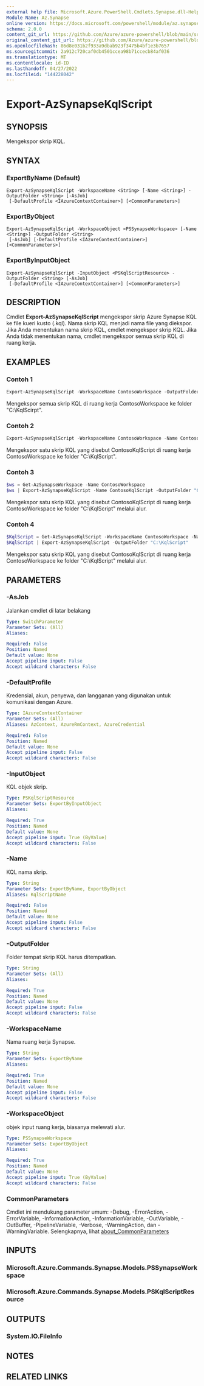 ```yaml
---
external help file: Microsoft.Azure.PowerShell.Cmdlets.Synapse.dll-Help.xml
Module Name: Az.Synapse
online version: https://docs.microsoft.com/powershell/module/az.synapse/export-azsynapsekqlscript
schema: 2.0.0
content_git_url: https://github.com/Azure/azure-powershell/blob/main/src/Synapse/Synapse/help/Export-AzSynapseKqlScript.md
original_content_git_url: https://github.com/Azure/azure-powershell/blob/main/src/Synapse/Synapse/help/Export-AzSynapseKqlScript.md
ms.openlocfilehash: 86d8e031b2f933a9dbab923f3475b4bf1e3b7657
ms.sourcegitcommit: 2a912c720caf0db4501ccea98b71ccecb84af036
ms.translationtype: MT
ms.contentlocale: id-ID
ms.lasthandoff: 04/27/2022
ms.locfileid: "144228042"
---
```

# Export-AzSynapseKqlScript

## SYNOPSIS
Mengekspor skrip KQL.

## SYNTAX

### ExportByName (Default)
```
Export-AzSynapseKqlScript -WorkspaceName <String> [-Name <String>] -OutputFolder <String> [-AsJob]
 [-DefaultProfile <IAzureContextContainer>] [<CommonParameters>]
```

### ExportByObject
```
Export-AzSynapseKqlScript -WorkspaceObject <PSSynapseWorkspace> [-Name <String>] -OutputFolder <String>
 [-AsJob] [-DefaultProfile <IAzureContextContainer>] [<CommonParameters>]
```

### ExportByInputObject
```
Export-AzSynapseKqlScript -InputObject <PSKqlScriptResource> -OutputFolder <String> [-AsJob]
 [-DefaultProfile <IAzureContextContainer>] [<CommonParameters>]
```

## DESCRIPTION
Cmdlet **Export-AzSynapseKqlScript** mengekspor skrip Azure Synapse KQL ke file kueri kusto (.kql). Nama skrip KQL menjadi nama file yang diekspor. Jika Anda menentukan nama skrip KQL, cmdlet mengekspor skrip KQL. Jika Anda tidak menentukan nama, cmdlet mengekspor semua skrip KQL di ruang kerja.

## EXAMPLES

### Contoh 1
```powershell
Export-AzSynapseKqlScript -WorkspaceName ContosoWorkspace -OutputFolder "C:\KqlScirpt"
```

Mengekspor semua skrip KQL di ruang kerja ContosoWorkspace ke folder "C:\KqlScirpt".

### Contoh 2
```powershell
Export-AzSynapseKqlScript -WorkspaceName ContosoWorkspace -Name ContosoKqlScript -OutputFolder "C:\KqlScript"
```

Mengekspor satu skrip KQL yang disebut ContosoKqlScript di ruang kerja ContosoWorkspace ke folder "C:\KqlScript".

### Contoh 3
```powershell
$ws = Get-AzSynapseWorkspace -Name ContosoWorkspace
$ws | Export-AzSynapseKqlScript -Name ContosoKqlScript -OutputFolder "C:\KqlScript"
```

Mengekspor satu skrip KQL yang disebut ContosoKqlScript di ruang kerja ContosoWorkspace ke folder "C:\KqlScript" melalui alur.

### Contoh 4
```powershell
$KqlScript = Get-AzSynapseKqlScript -WorkspaceName ContosoWorkspace -Name ContosoKqlScript
$KqlScript | Export-AzSynapseKqlScript -OutputFolder "C:\KqlScript"
```

Mengekspor satu skrip KQL yang disebut ContosoKqlScript di ruang kerja ContosoWorkspace ke folder "C:\KqlScript" melalui alur.

## PARAMETERS

### -AsJob
Jalankan cmdlet di latar belakang

```yaml
Type: SwitchParameter
Parameter Sets: (All)
Aliases:

Required: False
Position: Named
Default value: None
Accept pipeline input: False
Accept wildcard characters: False
```

### -DefaultProfile
Kredensial, akun, penyewa, dan langganan yang digunakan untuk komunikasi dengan Azure.

```yaml
Type: IAzureContextContainer
Parameter Sets: (All)
Aliases: AzContext, AzureRmContext, AzureCredential

Required: False
Position: Named
Default value: None
Accept pipeline input: False
Accept wildcard characters: False
```

### -InputObject
KQL objek skrip.

```yaml
Type: PSKqlScriptResource
Parameter Sets: ExportByInputObject
Aliases:

Required: True
Position: Named
Default value: None
Accept pipeline input: True (ByValue)
Accept wildcard characters: False
```

### -Name
KQL nama skrip.

```yaml
Type: String
Parameter Sets: ExportByName, ExportByObject
Aliases: KqlScriptName

Required: False
Position: Named
Default value: None
Accept pipeline input: False
Accept wildcard characters: False
```

### -OutputFolder
Folder tempat skrip KQL harus ditempatkan.

```yaml
Type: String
Parameter Sets: (All)
Aliases:

Required: True
Position: Named
Default value: None
Accept pipeline input: False
Accept wildcard characters: False
```

### -WorkspaceName
Nama ruang kerja Synapse.

```yaml
Type: String
Parameter Sets: ExportByName
Aliases:

Required: True
Position: Named
Default value: None
Accept pipeline input: False
Accept wildcard characters: False
```

### -WorkspaceObject
objek input ruang kerja, biasanya melewati alur.

```yaml
Type: PSSynapseWorkspace
Parameter Sets: ExportByObject
Aliases:

Required: True
Position: Named
Default value: None
Accept pipeline input: True (ByValue)
Accept wildcard characters: False
```

### CommonParameters
Cmdlet ini mendukung parameter umum: -Debug, -ErrorAction, -ErrorVariable, -InformationAction, -InformationVariable, -OutVariable, -OutBuffer, -PipelineVariable, -Verbose, -WarningAction, dan -WarningVariable. Selengkapnya, lihat [about_CommonParameters](http://go.microsoft.com/fwlink/?LinkID=113216)

## INPUTS

### Microsoft.Azure.Commands.Synapse.Models.PSSynapseWorkspace

### Microsoft.Azure.Commands.Synapse.Models.PSKqlScriptResource

## OUTPUTS

### System.IO.FileInfo

## NOTES

## RELATED LINKS
